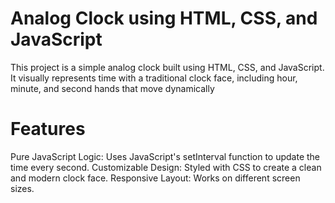 # Analog Clock using HTML, CSS, and JavaScript
This project is a simple analog clock built using HTML, CSS, and JavaScript. It visually represents time with a traditional clock face, including hour, minute, and second hands that move dynamically

# Features
Pure JavaScript Logic: Uses JavaScript's setInterval function to update the time every second.
Customizable Design: Styled with CSS to create a clean and modern clock face.
Responsive Layout: Works on different screen sizes.
